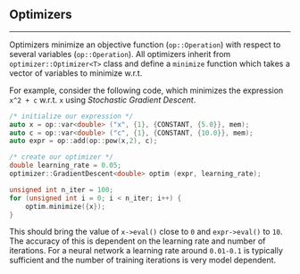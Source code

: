 ## Optimizers
--------------

Optimizers minimize an objective function (`op::Operation`) with respect to several variables (`op::Operation`). All optimizers inherit from `optimizer::Optimizer<T>` class and define a `minimize` function which takes a vector of variables to minimize w.r.t. 

For example, consider the following code, which minimizes the expression `x^2 + c` w.r.t. `x` using _Stochastic Gradient Descent_.

```c++
/* initialize our expression */
auto x = op::var<double> ("x", {1}, {CONSTANT, {5.0}}, mem);
auto c = op::var<double> ("c", {1}, {CONSTANT, {10.0}}, mem);
auto expr = op::add(op::pow(x,2), c);

/* create our optimizer */
double learning_rate = 0.05;
optimizer::GradientDescent<double> optim (expr, learning_rate);

unsigned int n_iter = 100;
for (unsigned int i = 0; i < n_iter; i++) {
    optim.minimize({x});
}
```

This should bring the value of `x->eval()` close to `0` and `expr->eval()` to `10`. The accuracy of this is dependent on the learning rate and number of iterations. For a neural network a learning rate around `0.01-0.1` is typically sufficient and the number of training iterations is very model dependent.